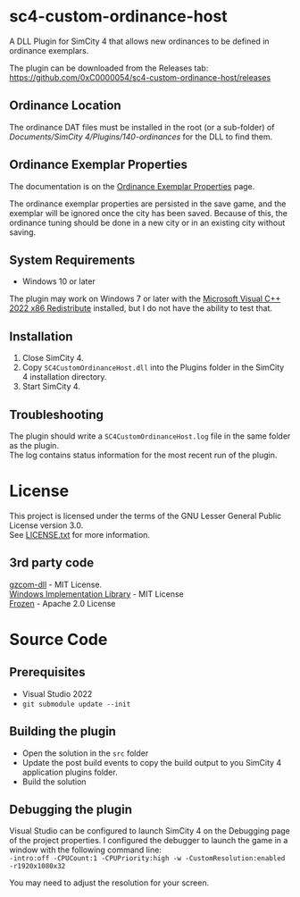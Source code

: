 # sc4-custom-ordinance-host

A DLL Plugin for SimCity 4 that allows new ordinances to be defined in ordinance exemplars.

The plugin can be downloaded from the Releases tab: https://github.com/0xC0000054/sc4-custom-ordinance-host/releases

## Ordinance Location

The ordinance DAT files must be installed in the root (or a sub-folder) of _Documents/SimCity 4/Plugins/140-ordinances_ for the DLL to find them.    

## Ordinance Exemplar Properties

The documentation is on the [Ordinance Exemplar Properties](docs/Ordinance_Exemplar_Properties.md) page.

The ordinance exemplar properties are persisted in the save game, and the exemplar will be ignored once the city has been saved.
Because of this, the ordinance tuning should be done in a new city or in an existing city without saving.

## System Requirements

* Windows 10 or later

The plugin may work on Windows 7 or later with the [Microsoft Visual C++ 2022 x86 Redistribute](https://aka.ms/vs/17/release/vc_redist.x86.exe)
installed, but I do not have the ability to test that.

## Installation

1. Close SimCity 4.
2. Copy `SC4CustomOrdinanceHost.dll` into the Plugins folder in the SimCity 4 installation directory.
3. Start SimCity 4.

## Troubleshooting

The plugin should write a `SC4CustomOrdinanceHost.log` file in the same folder as the plugin.    
The log contains status information for the most recent run of the plugin.

# License

This project is licensed under the terms of the GNU Lesser General Public License version 3.0.    
See [LICENSE.txt](LICENSE.txt) for more information.

## 3rd party code

[gzcom-dll](https://github.com/nsgomez/gzcom-dll/tree/master) - MIT License.    
[Windows Implementation Library](https://github.com/microsoft/wil) - MIT License   
[Frozen](https://github.com/serge-sans-paille/frozen) - Apache 2.0 License   

# Source Code

## Prerequisites

* Visual Studio 2022
* `git submodule update --init`

## Building the plugin

* Open the solution in the `src` folder
* Update the post build events to copy the build output to you SimCity 4 application plugins folder.
* Build the solution

## Debugging the plugin

Visual Studio can be configured to launch SimCity 4 on the Debugging page of the project properties.
I configured the debugger to launch the game in a window with the following command line:    
`-intro:off -CPUCount:1 -CPUPriority:high -w -CustomResolution:enabled -r1920x1080x32`

You may need to adjust the resolution for your screen.
